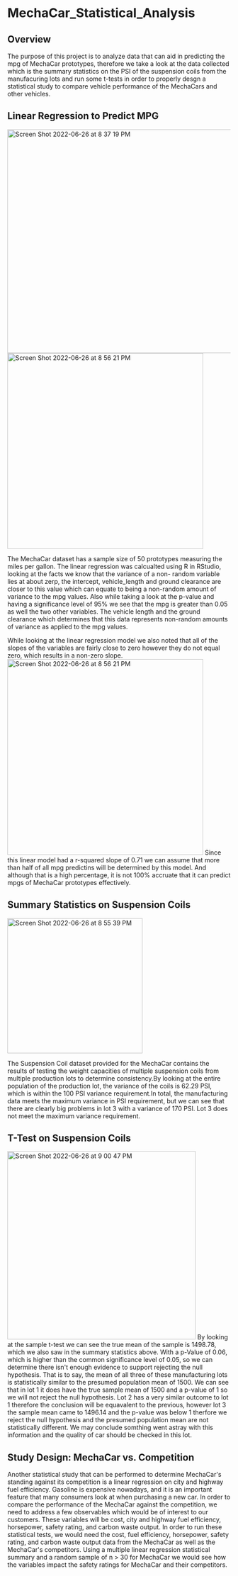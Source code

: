 # MechaCar_Statistical_Analysis

## Overview
The purpose of this project is to analyze data that can aid in predicting the mpg of MechaCar prototypes, therefore we take a look at the data collected which is the summary statistics on the PSI of the suspension coils from the manufacuring lots and run some t-tests in order to properly desgn a statistical study to compare vehicle performance of the MechaCars and other vehicles.

## Linear Regression to Predict MPG
<img width="505" alt="Screen Shot 2022-06-26 at 8 37 19 PM" src="https://user-images.githubusercontent.com/100797549/175855444-6f8eebb9-9971-41a1-a6e2-eb30b4eca2af.png">
<img width="442" alt="Screen Shot 2022-06-26 at 8 56 21 PM" src="https://user-images.githubusercontent.com/100797549/175858932-24ff3b6a-a58c-49c5-aae6-4cda511757b9.png">

The MechaCar dataset has a sample size of 50 prototypes measuring the miles per gallon. The linear regression was calcualted using R in RStudio, looking at the facts we know that the variance of a non- random variable lies at about zerp, the intercept, vehicle_length and ground clearance are closer to this value which can equate to being a non-random amount of variance to the mpg values. Also while taking a look at the p-value and having a significance level of 95% we see that the mpg is greater than 0.05 as well the two other variables. The vehicle length and the ground clearance which determines that this data represents non-random amounts of variance as applied to the mpg values. 

While looking at the linear regression model we also noted that all of the slopes of the variables are fairly close to zero however they do not equal zero, which results in a non-zero slope.
<img width="442" alt="Screen Shot 2022-06-26 at 8 56 21 PM" src="https://user-images.githubusercontent.com/100797549/175858757-5835901a-5bbd-4472-bfef-9fa9ffefb3ad.png">
Since this linear model had a r-squared slope of 0.71 we can assume that more than half of all mpg predictins will be determined by this model. And although that is a high percentage, it is not 100% accruate that it can predict mpgs of MechaCar prototypes effectively. 

## Summary Statistics on Suspension Coils
<img width="305" alt="Screen Shot 2022-06-26 at 8 55 39 PM" src="https://user-images.githubusercontent.com/100797549/175856992-028e4d5e-03ea-4bee-8d42-db8744054a51.png">

The Suspension Coil dataset provided for the MechaCar contains the results of testing the weight capacities of multiple suspension coils from multiple production lots to determine consistency.By looking at the entire population of the production lot, the variance of the coils is 62.29 PSI, which is within the 100 PSI variance requirement.In total, the manufacturing data meets the maximum variance in PSI requirement, but we can see that there are clearly big problems in lot 3 with a variance of 170 PSI. Lot 3 does not meet the maximum variance requirement.

## T-Test on Suspension Coils
<img width="425" alt="Screen Shot 2022-06-26 at 9 00 47 PM" src="https://user-images.githubusercontent.com/100797549/175857434-5cc7151a-e39c-4fe3-80bd-a2e25cc48435.png">
By looking at the sample t-test we can see the true mean of the sample is 1498.78, which we also saw in the summary statistics above. With a p-Value of 0.06, which is higher than the common significance level of 0.05, so we can determine there isn't enough evidence to support rejecting the null hypothesis. That is to say, the mean of all three of these manufacturing lots is statistically similar to the presumed population mean of 1500. We can see that in lot 1 it does have the true sample mean of 1500 and a p-value of 1 so we will not reject the null hypothesis. Lot 2 has a very similar outcome to lot 1 therefore the conclusion will be equavalent to the previous, however lot 3 the sample mean came to 1496.14 and the p-value was below 1 therfore we reject the null hypothesis and the presumed population mean are not statistically different. We may conclude somthing went astray with this information and the quality of car should be checked in this lot.

## Study Design: MechaCar vs. Competition
Another statistical study that can be performed to determine MechaCar's standing against its competition is a linear regression on city and highway fuel efficiency. Gasoline is expensive nowadays, and it is an important feature that many consumers look at when purchasing a new car. In order to compare the performance of the MechaCar against the competition, we need to address a few observables which would be of interest to our customers. These variables will be cost, city and highway fuel efficiency, horsepower, safety rating, and carbon waste output. In order to run these statistical tests, we would need the cost, fuel efficiency, horsepower, safety rating, and carbon waste output data from the MechaCar as well as the MechaCar's competitors. Using a multiple linear regression statistical summary and a random sample of n > 30 for MechaCar we would see how the variables impact the safety ratings for MechaCar and their competitors.
